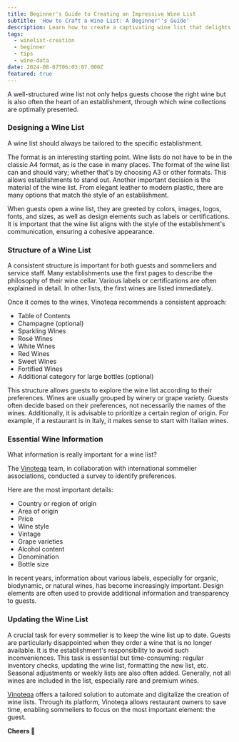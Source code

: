 ```yaml
---
title: Beginner's Guide to Creating an Impressive Wine List
subtitle: 'How to Craft a Wine List: A Beginner''s Guide'
description: Learn how to create a captivating wine list that delights guests. Get tips on design, structure, and essential wine information for restaurants and sommeliers. Perfect for beginners!
tags:
  - winelist-creation
  - beginner
  - tips
  - wine-data
date: 2024-08-07T06:03:07.000Z
featured: true
---
```


A well-structured wine list not only helps guests choose the right wine but is also often the heart of an establishment, through which wine collections are optimally presented.

### Designing a Wine List

A wine list should always be tailored to the specific establishment.

The format is an interesting starting point. Wine lists do not have to be in the classic A4 format, as is the case in many places. The format of the wine list can and should vary; whether that's by choosing A3 or other formats. This allows establishments to stand out. Another important decision is the material of the wine list. From elegant leather to modern plastic, there are many options that match the style of an establishment.

When guests open a wine list, they are greeted by colors, images, logos, fonts, and sizes, as well as design elements such as labels or certifications. It is important that the wine list aligns with the style of the establishment's communication, ensuring a cohesive appearance.

### Structure of a Wine List

A consistent structure is important for both guests and sommeliers and service staff. Many establishments use the first pages to describe the philosophy of their wine cellar. Various labels or certifications are often explained in detail. In other lists, the first wines are listed immediately.

Once it comes to the wines, Vinoteqa recommends a consistent approach:

- Table of Contents
- Champagne (optional)
- Sparkling Wines
- Rosé Wines
- White Wines
- Red Wines
- Sweet Wines
- Fortified Wines
- Additional category for large bottles (optional)

This structure allows guests to explore the wine list according to their preferences. Wines are usually grouped by winery or grape variety. Guests often decide based on their preferences, not necessarily the names of the wines. Additionally, it is advisable to prioritize a certain region of origin. For example, if a restaurant is in Italy, it makes sense to start with Italian wines.

### Essential Wine Information

What information is really important for a wine list?

The [Vinoteqa](/en) team, in collaboration with international sommelier associations, conducted a survey to identify preferences.

Here are the most important details:

- Country or region of origin
- Area of origin
- Price
- Wine style
- Vintage
- Grape varieties
- Alcohol content
- Denomination
- Bottle size

In recent years, information about various labels, especially for organic, biodynamic, or natural wines, has become increasingly important. Design elements are often used to provide additional information and transparency to guests.

### Updating the Wine List

A crucial task for every sommelier is to keep the wine list up to date. Guests are particularly disappointed when they order a wine that is no longer available. It is the establishment's responsibility to avoid such inconveniences. This task is essential but time-consuming: regular inventory checks, updating the wine list, formatting the new list, etc. Seasonal adjustments or weekly lists are also often added. Generally, not all wines are included in the list, especially rare and premium wines.

[Vinoteqa](/en) offers a tailored solution to automate and digitalize the creation of wine lists. Through its platform, Vinoteqa allows restaurant owners to save time, enabling sommeliers to focus on the most important element: the guest.

**Cheers 🍷**
